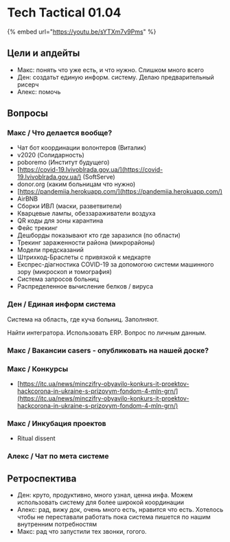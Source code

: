 # Tech Tactical 01.04

{% embed url="https://youtu.be/sYTXm7v9Pms" %}

## Цели и апдейты

* Макс: понять что уже есть, и что нужно. Слишком много всего
* Ден: создатьт единую информ. систему. Делаю предварительный рисерч
* Алекс: помочь

## Вопросы

### Макс / Что делается вообще?

* Чат бот координации волонтеров \(Виталик\)
* v2020 \(Солидарность\)
* poboremo \(Институт будущего\)
* [https://covid-19.lvivoblrada.gov.ua/](https://covid-19.lvivoblrada.gov.ua/) \(SoftServe\)
* donor.org \(каким больницам что нужно\)
* [https://pandemiia.herokuapp.com/](https://pandemiia.herokuapp.com/)
* AirBNB
* Сборки ИВЛ \(маски, разветвители\)
* Кварцевые лампы, обеззараживатели воздуха
* QR коды для зоны карантина
* Фейс трекинг
* Дешборды показывают кто где заразился \(по области\)
* Трекинг зараженности района \(микрорайоны\)
* Модели предсказаний
* Штрихкод-Браслеты с привязкой к медкарте
* Експрес-діагностика COVID-19 за допомогою системи машинного зору \(микроскоп и томография\)
* Система запросов больниц
* Распределенное вычисление белков / вируса

### Ден / Единая информ система

Система на область, где куча больниц. Заполняют.

Найти интегратора. Использовать ERP. Вопрос по личным данным. 

### Макс / Вакансии casers - опубликовать на нашей доске?

### Макс / Конкурсы

* [https://itc.ua/news/minczifry-obyavilo-konkurs-it-proektov-hackcorona-in-ukraine-s-prizovym-fondom-4-mln-grn/](https://itc.ua/news/minczifry-obyavilo-konkurs-it-proektov-hackcorona-in-ukraine-s-prizovym-fondom-4-mln-grn/)

### Макс / Инкубация проектов

* Ritual dissent

### Алекс / Чат по мета системе

## Ретроспектива

* Ден: круто, продуктивно, много узнал, ценна инфа. Можем использовать систему для более широкой координации
* Алекс: рад, вижу док, очень много есть, нравится что есть. Хотелось чтобы не переставали работать пока система пишется по нашим внутренним потребностям
* Макс: рад что запустили тех звонки, гогого.

